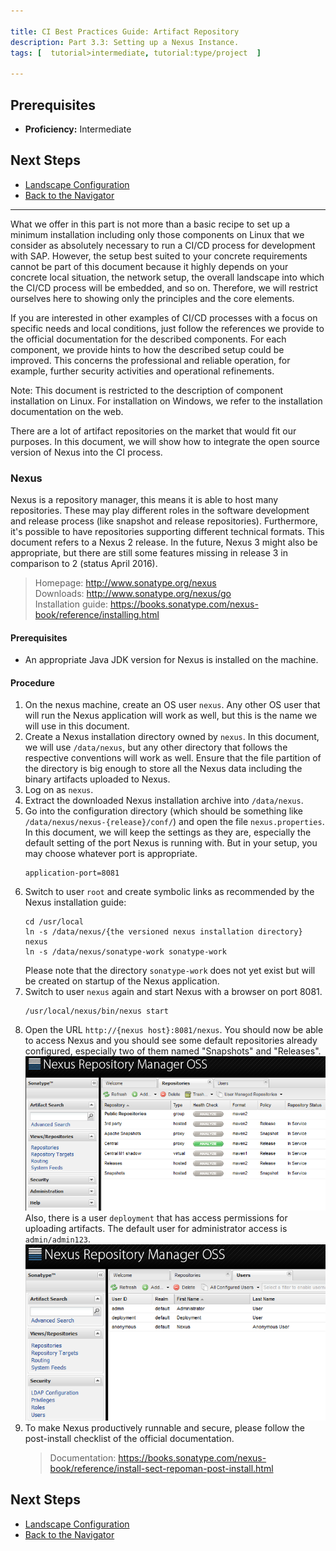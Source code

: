 ```yaml
---

title: CI Best Practices Guide: Artifact Repository
description: Part 3.3: Setting up a Nexus Instance.
tags: [  tutorial>intermediate, tutorial:type/project  ]

---
```


## Prerequisites

  - **Proficiency:** Intermediate

## Next Steps
 
  - [Landscape Configuration](http://go.sap.com/developer/tutorials/ci-best-practices-landscape.html)
  - [Back to the Navigator](http://go.sap.com/developer/tutorials/ci-best-practices-intro.html)
  
---

What we offer in this part is not more than a basic recipe to set up a minimum installation including only those components on Linux that we consider as absolutely necessary to run a CI/CD process for development with SAP. However, the setup best suited to your concrete requirements cannot be part of this document because it highly depends on your concrete local situation, the network setup, the overall landscape into which the CI/CD process will be embedded, and so on. Therefore, we will restrict ourselves here to showing only the principles and the core elements.

If you are interested in other examples of CI/CD processes with a focus on specific needs and local conditions, just follow the references we provide to the official documentation for the described components. For each component, we provide hints to how the described setup could be improved. This concerns the professional and reliable operation, for example, further security activities and operational refinements.

Note: This document is restricted to the description of component installation on Linux. For installation on Windows, we refer to the installation documentation on the web.



There are a lot of artifact repositories on the market that would fit our purposes. In this document, we will show how to integrate the open source version of Nexus into the CI process.

### Nexus

Nexus is a repository manager, this means it is able to host many repositories. These may play different roles in the software development and release process (like snapshot and release repositories). Furthermore, it's possible to have repositories supporting different technical formats.
This document refers to a Nexus 2 release. In the future, Nexus 3 might also be appropriate, but there are still some features missing in release 3 in comparison to 2 (status April 2016).

> Homepage: http://www.sonatype.org/nexus  
> Downloads: http://www.sonatype.org/nexus/go  
> Installation guide: https://books.sonatype.com/nexus-book/reference/installing.html

#### Prerequisites

  - An appropriate Java JDK version for Nexus is installed on the machine.

#### Procedure

  1. On the nexus machine, create an OS user `nexus`. Any other OS user that will run the Nexus application will work as well, but this is the name we will use in this document.
  2. Create a Nexus installation directory owned by `nexus`. 
     In this document, we will use `/data/nexus`, but any other directory that follows the respective conventions will work as well.
     Ensure that the file partition of the directory is big enough to store all the Nexus data including the binary artifacts uploaded to Nexus.
  3. Log on as `nexus`.
  4. Extract the downloaded Nexus installation archive into `/data/nexus`.
  5. Go into the configuration directory (which should be something like `/data/nexus/nexus-{release}/conf/`) and open the file `nexus.properties`. 
     In this document, we will keep the settings as they are, especially the default setting of the port Nexus is running with. But in your setup, you may choose whatever port is appropriate.
     ```
     application-port=8081
     ``` 
  6. Switch to user `root` and create symbolic links as recommended by the Nexus installation guide:
     ```
     cd /usr/local
     ln -s /data/nexus/{the versioned nexus installation directory} nexus
     ln -s /data/nexus/sonatype-work sonatype-work
     ```
     Please note that the directory `sonatype-work` does not yet exist but will be created on startup of the Nexus application.
  7. Switch to user `nexus` again and start Nexus with a browser on port 8081.
     ```
     /usr/local/nexus/bin/nexus start
     ```
  8. Open the URL `http://{nexus host}:8081/nexus`. You should now be able to access Nexus and you should see some default repositories already configured, especially two of them named "Snapshots" and "Releases".  
     ![Repositories](artifact-repository-1.png)  
     Also, there is a user `deployment` that has access permissions for uploading artifacts. The default user for administrator access is `admin/admin123`.
     ![Repositories](artifact-repository-2.png)
  9. To make Nexus productively runnable and secure, please follow the post-install checklist of the official documentation.  
     > Documentation: https://books.sonatype.com/nexus-book/reference/install-sect-repoman-post-install.html   


## Next Steps
 
  - [Landscape Configuration](http://go.sap.com/developer/tutorials/ci-best-practices-landscape.html)
  - [Back to the Navigator](http://go.sap.com/developer/tutorials/ci-best-practices-intro.html)